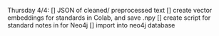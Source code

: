 Thursday 4/4:
[] JSON of cleaned/ preprocessed text
[] create vector embeddings for standards in Colab, and save .npy
[] create script for standard notes in for Neo4j
[] import into neo4j database